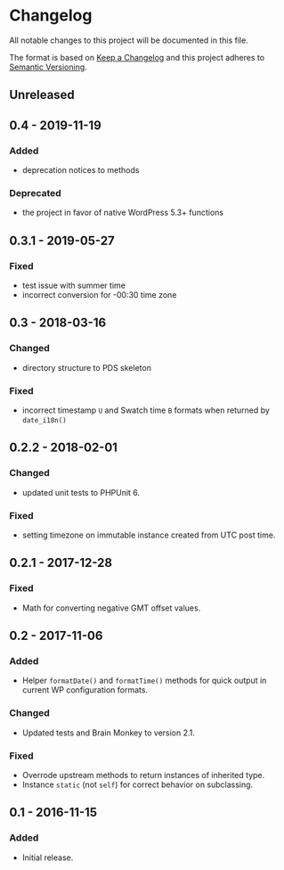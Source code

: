 # Changelog
All notable changes to this project will be documented in this file.

The format is based on [Keep a Changelog](http://keepachangelog.com/en/1.0.0/)
and this project adheres to [Semantic Versioning](http://semver.org/spec/v2.0.0.html).

## Unreleased

## 0.4 - 2019-11-19

### Added
- deprecation notices to methods

### Deprecated
- the project in favor of native WordPress 5.3+ functions

## 0.3.1 - 2019-05-27

### Fixed
- test issue with summer time
- incorrect conversion for -00:30 time zone

## 0.3 - 2018-03-16

### Changed
- directory structure to PDS skeleton

### Fixed
- incorrect timestamp `U` and Swatch time `B` formats when returned by `date_i18n()`

## 0.2.2 - 2018-02-01

### Changed
- updated unit tests to PHPUnit 6.

### Fixed
- setting timezone on immutable instance created from UTC post time.

## 0.2.1 - 2017-12-28

### Fixed
- Math for converting negative GMT offset values. 

## 0.2 - 2017-11-06

### Added
- Helper `formatDate()` and `formatTime()` methods for quick output in current WP configuration formats. 

### Changed
- Updated tests and Brain Monkey to version 2.1.

### Fixed
- Overrode upstream methods to return instances of inherited type.
- Instance `static` (not `self`) for correct behavior on subclassing.

## 0.1 - 2016-11-15

### Added
- Initial release.